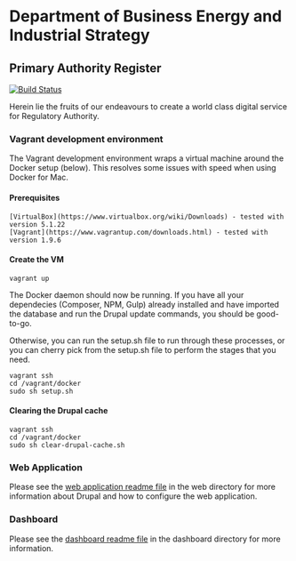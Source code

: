 # Department of Business Energy and Industrial Strategy
## Primary Authority Register

[![Build Status](https://travis-ci.org/TransformCore/beis-par-beta.svg?branch=master)](https://travis-ci.org/TransformCore/beis-par-beta)

Herein lie the fruits of our endeavours to create a world class digital service for Regulatory Authority.

### Vagrant development environment

The Vagrant development environment wraps a virtual machine around the Docker setup (below). This resolves some issues with speed when using Docker for Mac.

#### Prerequisites

    [VirtualBox](https://www.virtualbox.org/wiki/Downloads) - tested with version 5.1.22
    [Vagrant](https://www.vagrantup.com/downloads.html) - tested with version 1.9.6
    
#### Create the VM

    vagrant up
    
The Docker daemon should now be running. If you have all your dependecies (Composer, NPM, Gulp) already installed and have imported the database and run the Drupal update commands, you should be good-to-go.

Otherwise, you can run the setup.sh file to run through these processes, or you can cherry pick from the setup.sh file to perform the stages that you need.

    vagrant ssh
    cd /vagrant/docker
    sudo sh setup.sh
    
#### Clearing the Drupal cache

    vagrant ssh
    cd /vagrant/docker
    sudo sh clear-drupal-cache.sh
    
### Web Application

Please see the [web application readme file](https://github.com/TransformCore/beis-par-beta/blob/master/web/README.md) in the web directory for more information about Drupal and how to configure the web application.

### Dashboard

Please see the [dashboard readme file](https://github.com/TransformCore/beis-par-beta/blob/master/dashboard/README.md) in the dashboard directory for more information.

